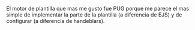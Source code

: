 El motor de plantilla que mas me gusto fue PUG porque me parece el mas simple de implementar la parte de la plantilla (a diferencia de EJS) y de configurar (a diferencia de handeblars).